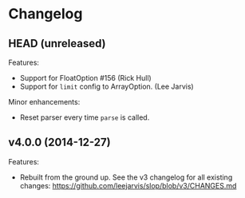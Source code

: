 Changelog
=========

HEAD (unreleased)
-----------------

Features:
  * Support for FloatOption #156 (Rick Hull)
  * Support for `limit` config to ArrayOption. (Lee Jarvis)

Minor enhancements:
  * Reset parser every time `parse` is called.

v4.0.0 (2014-12-27)
-------------------

Features:
  * Rebuilt from the ground up. See the v3 changelog for all existing
    changes: https://github.com/leejarvis/slop/blob/v3/CHANGES.md
